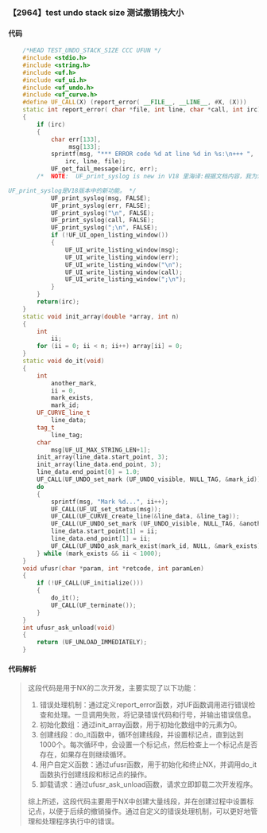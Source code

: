 ### 【2964】test undo stack size 测试撤销栈大小

#### 代码

```cpp
    /*HEAD TEST_UNDO_STACK_SIZE CCC UFUN */  
    #include <stdio.h>  
    #include <string.h>  
    #include <uf.h>  
    #include <uf_ui.h>  
    #include <uf_undo.h>  
    #include <uf_curve.h>  
    #define UF_CALL(X) (report_error( __FILE__, __LINE__, #X, (X)))  
    static int report_error( char *file, int line, char *call, int irc)  
    {  
        if (irc)  
        {  
            char err[133],  
                 msg[133];  
            sprintf(msg, "*** ERROR code %d at line %d in %s:\n+++ ",  
                irc, line, file);  
            UF_get_fail_message(irc, err);  
        /*  NOTE:  UF_print_syslog is new in V18 里海译:根据文档内容，我为您翻译如下：

UF_print_syslog是V18版本中的新功能。 */  
            UF_print_syslog(msg, FALSE);  
            UF_print_syslog(err, FALSE);  
            UF_print_syslog("\n", FALSE);  
            UF_print_syslog(call, FALSE);  
            UF_print_syslog(";\n", FALSE);  
            if (!UF_UI_open_listing_window())  
            {  
                UF_UI_write_listing_window(msg);  
                UF_UI_write_listing_window(err);  
                UF_UI_write_listing_window("\n");  
                UF_UI_write_listing_window(call);  
                UF_UI_write_listing_window(";\n");  
            }  
        }  
        return(irc);  
    }  
    static void init_array(double *array, int n)  
    {  
        int  
            ii;  
        for (ii = 0; ii < n; ii++) array[ii] = 0;  
    }  
    static void do_it(void)  
    {  
        int  
            another_mark,  
            ii = 0,  
            mark_exists,  
            mark_id;  
        UF_CURVE_line_t  
            line_data;  
        tag_t  
            line_tag;  
        char  
            msg[UF_UI_MAX_STRING_LEN+1];  
        init_array(line_data.start_point, 3);  
        init_array(line_data.end_point, 3);  
        line_data.end_point[0] = 1.0;  
        UF_CALL(UF_UNDO_set_mark (UF_UNDO_visible, NULL_TAG, &mark_id));  
        do  
        {  
            sprintf(msg, "Mark %d...", ii++);  
            UF_CALL(UF_UI_set_status(msg));  
            UF_CALL(UF_CURVE_create_line(&line_data, &line_tag));  
            UF_CALL(UF_UNDO_set_mark (UF_UNDO_visible, NULL_TAG, &another_mark));  
            line_data.start_point[1] = ii;  
            line_data.end_point[1] = ii;  
            UF_CALL(UF_UNDO_ask_mark_exist(mark_id, NULL, &mark_exists));  
        } while (mark_exists && ii < 1000);  
    }  
    void ufusr(char *param, int *retcode, int paramLen)  
    {  
        if (!UF_CALL(UF_initialize()))  
        {  
            do_it();  
            UF_CALL(UF_terminate());  
        }  
    }  
    int ufusr_ask_unload(void)  
    {  
        return (UF_UNLOAD_IMMEDIATELY);  
    }

```

#### 代码解析

> 这段代码是用于NX的二次开发，主要实现了以下功能：
>
> 1. 错误处理机制：通过定义report_error函数，对UF函数调用进行错误检查和处理。一旦调用失败，将记录错误代码和行号，并输出错误信息。
> 2. 初始化数组：通过init_array函数，用于初始化数组中的元素为0。
> 3. 创建线段：do_it函数中，循环创建线段，并设置标记点，直到达到1000个。每次循环中，会设置一个标记点，然后检查上一个标记点是否存在，如果存在则继续循环。
> 4. 用户自定义函数：通过ufusr函数，用于初始化和终止NX，并调用do_it函数执行创建线段和标记点的操作。
> 5. 卸载请求：通过ufusr_ask_unload函数，请求立即卸载二次开发程序。
>
> 综上所述，这段代码主要用于NX中创建大量线段，并在创建过程中设置标记点，以便于后续的撤销操作。通过自定义的错误处理机制，可以更好地管理和处理程序执行中的错误。
>
